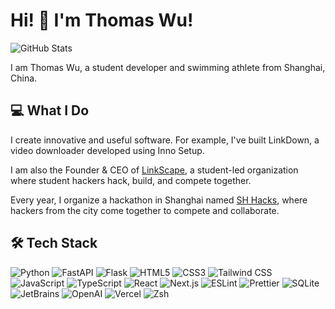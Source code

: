# Hi! 👋 I'm Thomas Wu!

![GitHub Stats](https://github-readme-stats.vercel.app/api?username=TakumiBC&show_icons=true&bg_color=30,3b82F6,7e22ce&title_color=fff&text_color=fff)

I am Thomas Wu, a student developer and swimming athlete from Shanghai, China.

## 💻 What I Do

I create innovative and useful software. For example, I've built LinkDown, a video downloader developed using Inno Setup.

I am also the Founder & CEO of [LinkScape](https://linkscape.app/), a student-led organization where student hackers hack, build, and compete together.

Every year, I organize a hackathon in Shanghai named [SH Hacks](https://shhacks.com/), where hackers from the city come together to compete and collaborate.

## 🛠️ Tech Stack
![Python](https://img.shields.io/badge/Python-3776AB.svg?style=for-the-badge&logo=Python&logoColor=white) ![FastAPI](https://img.shields.io/badge/FastAPI-009688.svg?style=for-the-badge&logo=FastAPI&logoColor=white) ![Flask](https://img.shields.io/badge/Flask-000000.svg?style=for-the-badge&logo=Flask&logoColor=white) ![HTML5](https://img.shields.io/badge/HTML5-E34F26.svg?style=for-the-badge&logo=HTML5&logoColor=white) ![CSS3](https://img.shields.io/badge/CSS3-1572B6.svg?style=for-the-badge&logo=CSS3&logoColor=white) ![Tailwind CSS](https://img.shields.io/badge/Tailwind%20CSS-06B6D4.svg?style=for-the-badge&logo=Tailwind-CSS&logoColor=white) ![JavaScript](https://img.shields.io/badge/JavaScript-F7DF1E.svg?style=for-the-badge&logo=JavaScript&logoColor=black) ![TypeScript](https://img.shields.io/badge/TypeScript-3178C6.svg?style=for-the-badge&logo=TypeScript&logoColor=white) ![React](https://img.shields.io/badge/React-61DAFB.svg?style=for-the-badge&logo=React&logoColor=black) ![Next.js](https://img.shields.io/badge/Next.js-000000.svg?style=for-the-badge&logo=nextdotjs&logoColor=white) ![ESLint](https://img.shields.io/badge/ESLint-4B32C3.svg?style=for-the-badge&logo=ESLint&logoColor=white) ![Prettier](https://img.shields.io/badge/Prettier-F7B93E.svg?style=for-the-badge&logo=Prettier&logoColor=black) ![SQLite](https://img.shields.io/badge/SQLite-003B57.svg?style=for-the-badge&logo=SQLite&logoColor=white) ![JetBrains](https://img.shields.io/badge/JetBrains-000000.svg?style=for-the-badge&logo=JetBrains&logoColor=white) ![OpenAI](https://img.shields.io/badge/OpenAI-412991.svg?style=for-the-badge&logo=OpenAI&logoColor=white) ![Vercel](https://img.shields.io/badge/Vercel-000000.svg?style=for-the-badge&logo=Vercel&logoColor=white) ![Zsh](https://img.shields.io/badge/Zsh-F15A24.svg?style=for-the-badge&logo=Zsh&logoColor=white)
